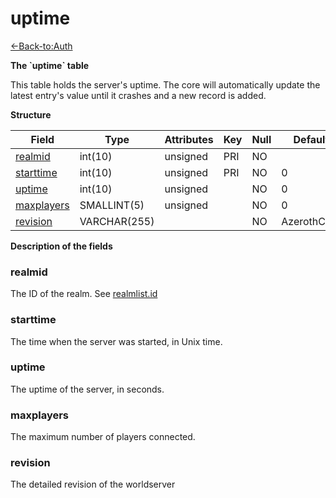 # uptime

[<-Back-to:Auth](database-auth.md)

**The \`uptime\` table**

This table holds the server's uptime. The core will automatically update the latest entry's value until it crashes and a new record is added.

**Structure**

| Field           | Type         | Attributes | Key | Null | Default     | Extra | Comment |
|-----------------|--------------|------------|-----|------|-------------|-------|---------|
| [realmid][1]    | int(10)      | unsigned   | PRI | NO   |             |       |         |
| [starttime][2]  | int(10)      | unsigned   | PRI | NO   | 0           |       |         |
| [uptime][3]     | int(10)      | unsigned   |     | NO   | 0           |       |         |
| [maxplayers][4] | SMALLINT(5)  | unsigned   |     | NO   | 0           |       |         |
| [revision][5]   | VARCHAR(255) |            |     | NO   | AzerothCore |       |         |

[1]: #realmid
[2]: #starttime
[3]: #uptime
[4]: #maxplayers
[5]: #revision

**Description of the fields**

### realmid

The ID of the realm. See [realmlist.id](realmlist#id)

### starttime

The time when the server was started, in Unix time.

### uptime

The uptime of the server, in seconds.

### maxplayers

The maximum number of players connected.

### revision

The detailed revision of the worldserver
